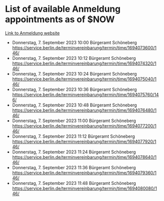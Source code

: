 # List of available Anmeldung appointments as of $NOW
[Link to Anmeldung website](https://service.berlin.de/terminvereinbarung/termin/tag.php?termin=1&anliegen[]=120686&dienstleisterlist=122210,122217,327316,122219,327312,122227,327314,122231,327346,122243,327348,122254,122252,329742,122260,329745,122262,329748,122271,327278,122273,327274,122277,327276,330436,122280,327294,122282,327290,122284,327292,122291,327270,122285,327266,122286,327264,122296,327268,150230,329760,122297,327286,122294,327284,122312,329763,122314,329775,122304,327330,122311,327334,122309,327332,317869,122281,327352,122279,329772,122283,122276,327324,122274,327326,122267,329766,122246,327318,122251,327320,122257,327322,122208,327298,122226,327300&herkunft=http%3A%2F%2Fservice.berlin.de%2Fdienstleistung%2F120686%2F)
- Donnerstag, 7. September 2023 10:00 Bürgeramt Schöneberg https://service.berlin.de/terminvereinbarung/termin/time/1694073600/146/
- Donnerstag, 7. September 2023 10:12 Bürgeramt Schöneberg https://service.berlin.de/terminvereinbarung/termin/time/1694074320/146/
- Donnerstag, 7. September 2023 10:24 Bürgeramt Schöneberg https://service.berlin.de/terminvereinbarung/termin/time/1694075040/146/
- Donnerstag, 7. September 2023 10:36 Bürgeramt Schöneberg https://service.berlin.de/terminvereinbarung/termin/time/1694075760/146/
- Donnerstag, 7. September 2023 10:48 Bürgeramt Schöneberg https://service.berlin.de/terminvereinbarung/termin/time/1694076480/146/
- Donnerstag, 7. September 2023 11:00 Bürgeramt Schöneberg https://service.berlin.de/terminvereinbarung/termin/time/1694077200/146/
- Donnerstag, 7. September 2023 11:12 Bürgeramt Schöneberg https://service.berlin.de/terminvereinbarung/termin/time/1694077920/146/
- Donnerstag, 7. September 2023 11:24 Bürgeramt Schöneberg https://service.berlin.de/terminvereinbarung/termin/time/1694078640/146/
- Donnerstag, 7. September 2023 11:36 Bürgeramt Schöneberg https://service.berlin.de/terminvereinbarung/termin/time/1694079360/146/
- Donnerstag, 7. September 2023 11:48 Bürgeramt Schöneberg https://service.berlin.de/terminvereinbarung/termin/time/1694080080/146/
